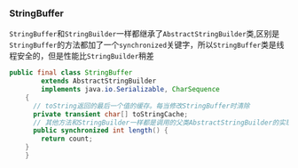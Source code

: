 ### StringBuffer
`StringBuffer`和`StringBuilder`一样都继承了`AbstractStringBuilder`类,区别是`StringBuffer`的方法都加了一个`synchronized`关键字，所以`StringBuffer`类是线程安全的，但是性能比`StringBuilder`稍差
```java
public final class StringBuffer
        extends AbstractStringBuilder
        implements java.io.Serializable, CharSequence
    {
      // toString返回的最后一个值的缓存。每当修改StringBuffer时清除
      private transient char[] toStringCache;
      // 其他方法和StringBuilder一样都是调用的父类AbstractStringBuilder的实现
      public synchronized int length() {
        return count;
    }
    }
```
